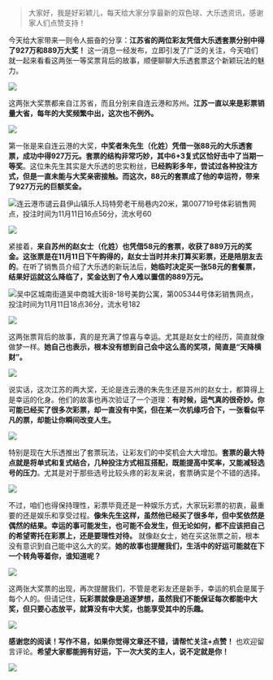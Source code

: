 > 大家好，我是好彩颖儿，每天给大家分享最新的双色球、大乐透资讯，感谢家人们点赞支持！

今天给大家带来一则令人振奋的分享：**江苏省的两位彩友凭借大乐透套票分别中得了927万和889万大奖！** 这一消息一经发布，立即引发了广泛的关注，今天咱们就一起来看看这两张一等奖票背后的故事，顺便聊聊大乐透套票这个新颖玩法的魅力。


![](https://cdn.jsdelivr.net/gh/wangwenjie1314/PicCDN/2024-11-15/1731652644002-image.png)


这两张大奖票都来自江苏省，而且分别来自连云港和苏州。**江苏一直以来是彩票销量大省，每年的大奖频繁中出，这次也不例外。**


![](https://cdn.jsdelivr.net/gh/wangwenjie1314/PicCDN/2024-11-15/1731652768743-image.png)


第一张是来自连云港的大奖，**中奖者朱先生（化姓）凭借一张88元的大乐透套票，成功中得927万元。套票的结构非常巧妙，其中6+3复式区恰好击中了当期一等奖**。这位朱先生其实是大乐透的忠实粉丝，**已经购彩多年，尝试过各种投注方式，但是一直未能与大奖亲密接触。而这次，88元的套票成了他的幸运符，带来了927万元的巨额奖金。**


![连云港市谴云县伊山镇乐人玛特旁老干局巷内20米，第007719号体彩销售网点，投注时间为11月11日16点56分，流水号60](https://cdn.jsdelivr.net/gh/wangwenjie1314/PicCDN/2024-11-15/1731652795150-image.png)

![](https://cdn.jsdelivr.net/gh/wangwenjie1314/PicCDN/2024-11-12/1731366442077-image.png)

紧接着，**来自苏州的赵女士（化姓）也凭借58元的套票，收获了889万元的奖金。这张票是在11月11日下午购得的，赵女士当时并未打算买彩票，还是陪朋友去的**。在听了销售员介绍了大乐透的新玩法后，**她临时决定买一张58元的套餐票，结果好运就这么降临了，奖金达到了令人难以置信的889万元。**


![吴中区城南街道吴中商城大街8-18号美韵公寓，第005344号体彩销售网点，投注时间为11月11日18点36分，流水号182](https://cdn.jsdelivr.net/gh/wangwenjie1314/PicCDN/2024-11-15/1731652832514-image.png)

![](https://cdn.jsdelivr.net/gh/wangwenjie1314/PicCDN/2024-11-12/1731366442077-image.png)

这两张票背后的故事，真的是充满了惊喜与幸运。尤其是赵女士的经历，简直就像做梦一样。**她自己也表示，根本没有想到自己会中这么高的奖项，简直是“天降横财”。**

![](https://cdn.jsdelivr.net/gh/wangwenjie1314/PicCDN/2024-11-12/1731366529574-image.png)

说实话，这次江苏的两大奖，无论是连云港的朱先生还是苏州的赵女士，都算得上是幸运的化身。他们的故事也再次验证了一个道理：**有时候，运气真的很奇妙。你可能已经买了很多次彩票，却一直没有中奖，但在某一次机缘巧合下，一张看似平凡的票，却能让你瞬间改变人生。**

![](https://cdn.jsdelivr.net/gh/wangwenjie1314/PicCDN/2024-11-15/1731653067376-image.png)

特别是现在大乐透推出了套票玩法，让彩友们的中奖机会大大增加。**套票的最大特点就是将单式和复式结合，几种投注方式相互搭配，既能提高中奖率，又能减轻选号的压力**。尤其是对于那些选号比较头疼的彩友来说，套票确实是个不错的选择。


![](https://cdn.jsdelivr.net/gh/wangwenjie1314/PicCDN/2024-11-15/1731653081609-image.png)


不过，咱们也得保持理性，彩票毕竟还是一种娱乐方式，大家玩彩票的初衷，最重要的还是娱乐和享受过程。**像朱先生这样，虽然他已经买了很多年，但中奖依然是偶然的结果。幸运的事可能发生，也可能不会发生，但无论如何，都不应该把自己的希望寄托在彩票上，还是要理性对待。** 就像赵女士，她在买这张票之前，根本没有意识到自己能中这么大的奖。**她的故事也提醒我们，生活中的好运可能就在下一个转角等着你，谁知道呢？**



![](https://cdn.jsdelivr.net/gh/wangwenjie1314/PicCDN/2024-11-15/1731653129203-image.png)



这两张大奖票的出现，再次提醒我们，不管是老彩友还是新手，幸运的机会是属于每个人的。但请记住，**玩彩票就像是追逐梦想，虽然我们不能保证每次都能中大奖，但只要心态放平，就算没有中大奖，也能享受其中的乐趣。**


![](https://cdn.jsdelivr.net/gh/wangwenjie1314/PicCDN/2024-11-15/1731653100357-image.png)


**感谢您的阅读！写作不易，如果你觉得文章还不错，请帮忙关注+点赞！** 也欢迎留言评论。**希望大家都能拥有好运，下一次大奖的主人，说不定就是你！**


![](https://cdn.jsdelivr.net/gh/wangwenjie1314/PicCDN/2024-11-15/1731653094119-image.png)
